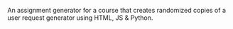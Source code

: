 An assignment generator for a course that creates randomized copies of a user request generator using HTML, JS & Python.
